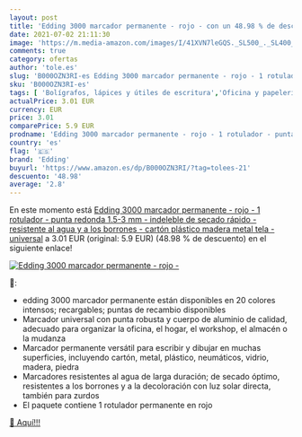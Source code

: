 ```yaml
---
layout: post
title: 'Edding 3000 marcador permanente - rojo - con un 48.98 % de descuento'
date: 2021-07-02 21:11:30
image: 'https://m.media-amazon.com/images/I/41XVN7leGQS._SL500_._SL400_.jpg'
comments: true
category: ofertas
author: 'tole.es'
slug: 'B000OZN3RI-es Edding 3000 marcador permanente - rojo - 1 rotulador -...'
sku: 'B000OZN3RI-es'
tags: [ 'Bolígrafos, lápices y útiles de escritura','Oficina y papelería','Rotuladores permanentes','Rotuladores y subrayadores','edding','rotulador', ]
actualPrice: 3.01 EUR
currency: EUR
price: 3.01
comparePrice: 5.9 EUR
prodname: 'Edding 3000 marcador permanente - rojo - 1 rotulador - punta redonda 1.5-3 mm - indeleble de secado rápido - resistente al agua y a los borrones - cartón  plástico  madera  metal  tela - universal'
country: 'es'
flag: '🇪🇸'
brand: 'Edding'
buyurl: 'https://www.amazon.es/dp/B000OZN3RI/?tag=tolees-21'
descuento: '48.98'
average: '2.8'
---
```


En este momento está [Edding 3000 marcador permanente - rojo - 1 rotulador - punta redonda 1.5-3 mm - indeleble de secado rápido - resistente al agua y a los borrones - cartón  plástico  madera  metal  tela - universal](https://www.amazon.es/dp/B000OZN3RI/?tag=tolees-21) a 3.01 EUR (original: 5.9 EUR) (48.98 %  de descuento) en el siguiente enlace!

[![Edding 3000 marcador permanente - rojo -](https://m.media-amazon.com/images/I/41XVN7leGQS._SL500_._SL400_.jpg)](https://www.amazon.es/dp/B000OZN3RI/?tag=tolees-21)

🔎:

- edding 3000 marcador permanente están disponibles en 20 colores intensos; recargables; puntas de recambio disponibles
- Marcador universal con punta robusta y cuerpo de aluminio de calidad, adecuado para organizar la oficina, el hogar, el workshop, el almacén o la mudanza
- Marcador permanente versátil para escribir y dibujar en muchas superficies, incluyendo cartón, metal, plástico, neumáticos, vidrio, madera, piedra
- Marcadores resistentes al agua de larga duración; de secado óptimo, resistentes a los borrones y a la decoloración con luz solar directa, también para zurdos
- El paquete contiene 1 rotulador permanente en rojo

[🛒 Aquí!!!](https://www.amazon.es/dp/B000OZN3RI/?tag=tolees-21)
